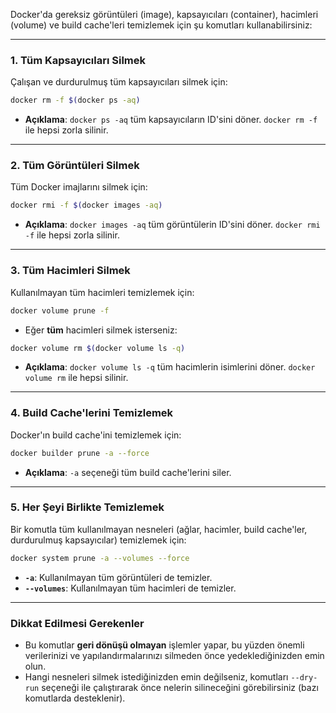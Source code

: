 Docker'da gereksiz görüntüleri (image), kapsayıcıları (container), hacimleri (volume) ve build cache'leri temizlemek için şu komutları kullanabilirsiniz:

---

### 1. **Tüm Kapsayıcıları Silmek**
Çalışan ve durdurulmuş tüm kapsayıcıları silmek için:
```bash
docker rm -f $(docker ps -aq)
```
- **Açıklama**: `docker ps -aq` tüm kapsayıcıların ID'sini döner. `docker rm -f` ile hepsi zorla silinir.

---

### 2. **Tüm Görüntüleri Silmek**
Tüm Docker imajlarını silmek için:
```bash
docker rmi -f $(docker images -aq)
```
- **Açıklama**: `docker images -aq` tüm görüntülerin ID'sini döner. `docker rmi -f` ile hepsi zorla silinir.

---

### 3. **Tüm Hacimleri Silmek**
Kullanılmayan tüm hacimleri temizlemek için:
```bash
docker volume prune -f
```
- Eğer **tüm** hacimleri silmek isterseniz:
```bash
docker volume rm $(docker volume ls -q)
```
- **Açıklama**: `docker volume ls -q` tüm hacimlerin isimlerini döner. `docker volume rm` ile hepsi silinir.

---

### 4. **Build Cache'lerini Temizlemek**
Docker'ın build cache'ini temizlemek için:
```bash
docker builder prune -a --force
```
- **Açıklama**: `-a` seçeneği tüm build cache'lerini siler.

---

### 5. **Her Şeyi Birlikte Temizlemek**
Bir komutla tüm kullanılmayan nesneleri (ağlar, hacimler, build cache'ler, durdurulmuş kapsayıcılar) temizlemek için:
```bash
docker system prune -a --volumes --force
```
- **`-a`**: Kullanılmayan tüm görüntüleri de temizler.
- **`--volumes`**: Kullanılmayan tüm hacimleri de temizler.

---

### Dikkat Edilmesi Gerekenler
- Bu komutlar **geri dönüşü olmayan** işlemler yapar, bu yüzden önemli verilerinizi ve yapılandırmalarınızı silmeden önce yedeklediğinizden emin olun.
- Hangi nesneleri silmek istediğinizden emin değilseniz, komutları `--dry-run` seçeneği ile çalıştırarak önce nelerin silineceğini görebilirsiniz (bazı komutlarda desteklenir).